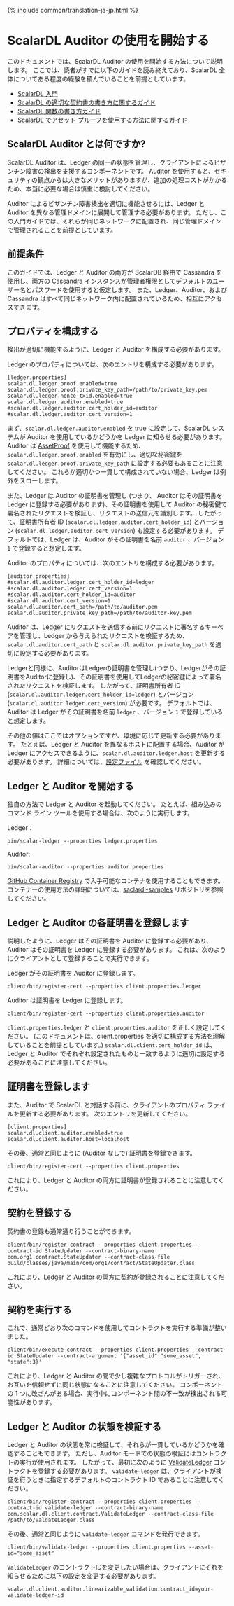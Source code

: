 {% include common/translation-ja-jp.html %}

# ScalarDL Auditor の使用を開始する

このドキュメントでは、ScalarDL Auditor の使用を開始する方法について説明します。
ここでは、読者がすでに以下のガイドを読み終えており、ScalarDL 全体についてある程度の経験を積んでいることを前提としています。

* [ScalarDL 入門](getting-started.md)
* [ScalarDL の適切な契約書の書き方に関するガイド](how-to-write-contract.md)
* [ScalarDL 関数の書き方ガイド](how-to-write-function.md)
* [ScalarDL でアセット プルーフを使用する方法に関するガイド](how-to-use-proof.md)

## ScalarDL Auditor とは何ですか?

ScalarDL Auditor は、Ledger の同一の状態を管理し、クライアントによるビザンチン障害の検出を支援するコンポーネントです。
Auditor を使用すると、セキュリティの観点からは大きなメリットがありますが、追加の処理コストがかかるため、本当に必要な場合は慎重に検討してください。

Auditor によるビザンチン障害検出を適切に機能させるには、Ledger と Auditor を異なる管理ドメインに展開して管理する必要があります。
ただし、この入門ガイドでは、それらが同じネットワークに配置され、同じ管理ドメインで管理されることを前提としています。

## 前提条件

このガイドでは、Ledger と Auditor の両方が ScalarDB 経由で Cassandra を使用し、両方の Cassandra インスタンスが管理者権限としてデフォルトのユーザー名とパスワードを使用すると仮定します。
また、Ledger、Auditor、および Cassandra はすべて同じネットワーク内に配置されているため、相互にアクセスできます。

## プロパティを構成する

検出が適切に機能するように、Ledger と Auditor を構成する必要があります。

Ledger のプロパティについては、次のエントリを構成する必要があります。

```
[ledger.properties]
scalar.dl.ledger.proof.enabled=true
scalar.dl.ledger.proof.private_key_path=/path/to/private_key.pem
scalar.dl.ledger.nonce_txid.enabled=true
scalar.dl.ledger.auditor.enabled=true
#scalar.dl.ledger.auditor.cert_holder_id=auditor
#scalar.dl.ledger.auditor.cert_version=1
```

まず、`scalar.dl.ledger.auditor.enabled` を true に設定して、ScalarDL システムが Auditor を使用しているかどうかを Ledger に知らせる必要があります。
Auditor は [AssetProof](how-to-use-proof.md) を使用して機能するため、`scalar.dl.ledger.proof.enabled` を有効にし、適切な秘密鍵を `scalar.dl.ledger.proof.private_key_path` に設定する必要もあることに注意してください。
これらが適切かつ一貫して構成されていない場合、Ledger は例外をスローします。

また、Ledger は Auditor の証明書を管理し (つまり、 Auditor はその証明書を Ledger に登録する必要があります)、その証明書を使用して Auditor の秘密鍵で署名されたリクエストを検証し、リクエストの送信元を識別します。 したがって、証明書所有者 ID (`scalar.dl.ledger.auditor.cert_holder_id`) とバージョン (`scalar.dl.ledger.auditor.cert_version`) も設定する必要があります。
デフォルトでは、Ledger は、Auditor がその証明書を名前 `auditor` 、バージョン `1` で登録すると想定します。

Auditor のプロパティについては、次のエントリを構成する必要があります。

```
[auditor.properties]
#scalar.dl.auditor.ledger.cert_holder_id=ledger
#scalar.dl.auditor.ledger.cert_version=1
#scalar.dl.auditor.cert_holder_id=auditor
#scalar.dl.auditor.cert_version=1
scalar.dl.auditor.cert_path=/path/to/auditor.pem
scalar.dl.auditor.private_key_path=/path/to/auditor-key.pem
```

Auditor は、Ledger にリクエストを送信する前にリクエストに署名するキーペアを管理し、Ledger から与えられたリクエストを検証するため、`scalar.dl.auditor.cert_path` と `scalar.dl.auditor.private_key_path` を適切に設定する必要があります。

Ledgerと同様に、AuditorはLedgerの証明書を管理し(つまり、Ledgerがその証明書をAuditorに登録し)、その証明書を使用してLedgerの秘密鍵によって署名されたリクエストを検証します。 したがって、証明書所有者 ID (`scalar.dl.auditor.ledger.cert_holder_id=ledger`) とバージョン (`scalar.dl.auditor.ledger.cert_version`) が必要です。
デフォルトでは、Auditor は Ledger がその証明書を名前 `ledger` 、バージョン `1` で登録していると想定します。

その他の値はここではオプションですが、環境に応じて更新する必要があります。
たとえば、Ledger と Auditor を異なるホストに配置する場合、Auditor が Ledger にアクセスできるように、`scalar.dl.auditor.ledger.host` を更新する必要があります。
詳細については、[設定ファイル](https://github.com/scalar-labs/scalar/blob/master/auditor/conf/auditor.properties) を確認してください。

## Ledger と Auditor を開始する

独自の方法で Ledger と Auditor を起動してください。
たとえば、組み込みのコマンド ライン ツールを使用する場合は、次のように実行します。

Ledger：

```shell
bin/scalar-ledger --properties ledger.properties
```

Auditor:

```shell
bin/scalar-auditor --properties auditor.properties
```

[GitHub Container Registry](https://github.com/orgs/scalar-labs/packages) で入手可能なコンテナを使用することもできます。
コンテナーの使用方法の詳細については、[saclardl-samples](https://github.com/scalar-labs/scalardl-samples) リポジトリを参照してください。

## Ledger と Auditor の各証明書を登録します

説明したように、Ledger はその証明書を Auditor に登録する必要があり、Auditor はその証明書を Ledger に登録する必要があります。 これは、次のようにクライアントとして登録することで実行できます。

Ledger がその証明書を Auditor に登録します。

```shell
client/bin/register-cert --properties client.properties.ledger
```

Auditor は証明書を Ledger に登録します。

```shell
client/bin/register-cert --properties client.properties.auditor
```

`client.properties.ledger` と `client.properties.auditor` を正しく設定してください。
(このドキュメントは、client.properties を適切に構成する方法を理解していることを前提としています。)
`scalar.dl.client.cert_holder_id` は、Ledger と Auditor でそれぞれ設定されたものと一致するように適切に設定する必要があることに注意してください。

## 証明書を登録します

また、Auditor で ScalarDL と対話する前に、クライアントのプロパティ ファイルを更新する必要があります。
次のエントリを更新してください。

```
[client.properties]
scalar.dl.client.auditor.enabled=true
scalar.dl.client.auditor.host=localhost
```

その後、通常と同じように (Auditor なしで) 証明書を登録できます。

```shell
client/bin/register-cert --properties client.properties
```

これにより、Ledger と Auditor の両方に証明書が登録されることに注意してください。

## 契約を登録する

契約書の登録も通常通り行うことができます。

```shell
client/bin/register-contract --properties client.properties --contract-id StateUpdater --contract-binary-name com.org1.contract.StateUpdater --contract-class-file build/classes/java/main/com/org1/contract/StateUpdater.class
```

これにより、Ledger と Auditor の両方に契約が登録されることに注意してください。

## 契約を実行する

これで、通常どおり次のコマンドを使用してコントラクトを実行する準備が整いました。

```shell
client/bin/execute-contract --properties client.properties --contract-id StateUpdater --contract-argument '{"asset_id":"some_asset", "state":3}'
```

これにより、Ledger と Auditor の間で少し複雑なプロトコルがトリガーされ、お互いを信頼せずに同じ状態になることに注意してください。
コンポーネントの 1 つに改ざんがある場合、実行中にコンポーネント間の不一致が検出される可能性があります。

## Ledger と Auditor の状態を検証する

Ledger と Auditor の状態を常に検証して、それらが一貫しているかどうかを確認することもできます。
ただし、Auditor モードでの状態の検証にはコントラクトの実行が使用されます。 したがって、最初に次のように [ValidateLedger](https://github.com/scalar-labs/scalardl-java-client-sdk/blob/master/src/main/java/com/scalar/dl/client/contract/ValidateLedger.java) コントラクトを登録する必要があります。 `validate-ledger` は、クライアントが検証を行うときに指定するデフォルトのコントラクト ID であることに注意してください。

```shell
client/bin/register-contract --properties client.properties --contract-id validate-ledger --contract-binary-name com.scalar.dl.client.contract.ValidateLedger --contract-class-file /path/to/ValdateLedger.class
```

その後、通常と同じように `validate-ledger` コマンドを発行できます。

```shell
client/bin/validate-ledger --properties client.properties --asset-id="some_asset"
```

`ValidateLedger` のコントラクトIDを変更したい場合は、クライアントにそれを知らせるために以下の設定を変更する必要があります。

```
scalar.dl.client.auditor.linearizable_validation.contract_id=your-validate-ledger-id
```
